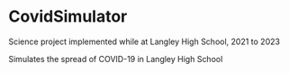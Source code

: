 # CovidSimulator
Science project implemented while at Langley High School, 2021 to 2023

Simulates the spread of COVID-19 in Langley High School
